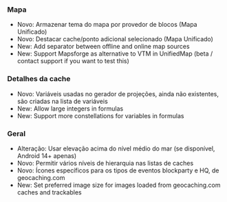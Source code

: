 ### Mapa
- Novo: Armazenar tema do mapa por provedor de blocos (Mapa Unificado)
- Novo: Destacar cache/ponto adicional selecionado (Mapa Unificado)
- New: Add separator between offline and online map sources
- New: Support Mapsforge as alternative to VTM in UnifiedMap (beta / contact support if you want to test this)

### Detalhes da cache
- Novo: Variáveis usadas no gerador de projeções, ainda não existentes, são criadas na lista de variáveis
- New: Allow large integers in formulas
- New: Support more constellations for variables in formulas

### Geral
- Alteração: Usar elevação acima do nível médio do mar (se disponível, Android 14+ apenas)
- Novo: Permitir vários níveis de hierarquia nas listas de caches
- Novo: Ícones específicos para os tipos de eventos blockparty e HQ, de geocaching.com
- New: Set preferred image size for images loaded from geocaching.com caches and trackables
